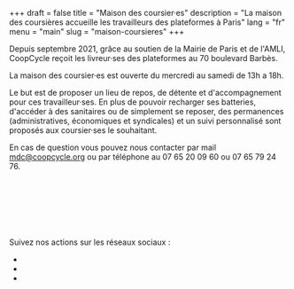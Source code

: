 +++
draft = false
title = "Maison des coursier·es"
description = "La maison des coursières accueille les travailleurs des plateformes à Paris"
lang = "fr"
menu = "main"
slug = "maison-coursieres"
+++

<p>Depuis septembre 2021, grâce au soutien de la Mairie de Paris et de l'AMLI, CoopCycle reçoit les livreur·ses des plateformes au 70 boulevard Barbès.</p>
<p>La maison des coursier·es est ouverte du mercredi au samedi de 13h a 18h.</p>

<p>Le but est de proposer un lieu de repos, de détente et d'accompagnement pour ces travailleur·ses. En plus de pouvoir recharger ses batteries, d'accéder à des sanitaires ou de simplement se reposer, des permanences (administratives, économiques et syndicales) et un suivi personnalisé sont proposés aux coursier·ses le souhaitant.</p>

<p style="margin-bottom: 120px;">En cas de question vous pouvez nous contacter par mail <a href="mailto:mdc@coopcycle.org">mdc@coopcycle.org</a> ou par téléphone au 07 65 20 09 60 ou 07 65 79 24 76.</p>

<p>Suivez nos actions sur les réseaux sociaux : </p>

<ul class="nav" itemscope itemtype="http://schema.org/Organization">
        <li class="nav-item">
          <a class="nav-link" itemprop="sameAs" href="https://twitter.com/coopcycle" target="_blank"><i class="fa fa-twitter"></i></a>
        </li>
        <li class="nav-item">
          <a class="nav-link" itemprop="sameAs" href="https://www.instagram.com/les_maisons_des_livreurs" target="_blank"><i class="fa fa-instagram"></i></a>
        </li>
  <li class="nav-item">
          <a class="nav-link" itemprop="sameAs" href="https://www.linkedin.com/showcase/maisons-des-livreurs" target="_blank"><i class="fa fa-linkedin"></i></a>
        </li>
        </ul>

        
